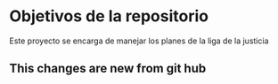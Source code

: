 # Objetivos de la repositorio

Este proyecto se encarga de manejar los planes de la liga de la justicia

## This changes are new from git hub
